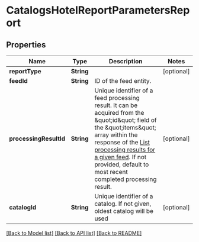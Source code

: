 # CatalogsHotelReportParametersReport

## Properties
Name | Type | Description | Notes
------------ | ------------- | ------------- | -------------
**reportType** | **String** |  | [optional] 
**feedId** | **String** | ID of the feed entity. | 
**processingResultId** | **String** | Unique identifier of a feed processing result. It can be acquired from the \&quot;id\&quot; field of the \&quot;items\&quot; array within the response of the [List processing results for a given feed](/docs/api/v5/#operation/feed_processing_results/list). If not provided, default to most recent completed processing result. | [optional] 
**catalogId** | **String** | Unique identifier of a catalog. If not given, oldest catalog will be used | [optional] 

[[Back to Model list]](../README.md#documentation-for-models) [[Back to API list]](../README.md#documentation-for-api-endpoints) [[Back to README]](../README.md)


